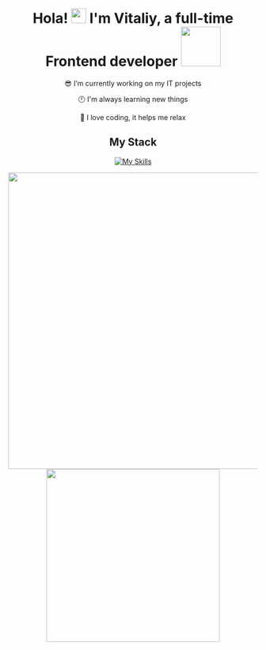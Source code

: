 
<div align="center" style="width: 100%;">


# <div>Hola! <img src="https://emojis.slackmojis.com/emojis/images/1531849430/4246/blob-sunglasses.gif?1531849430" width="30"/> I'm Vitaliy, a full-time Frontend developer <img src="https://media.giphy.com/media/WUlplcMpOCEmTGBtBW/giphy.gif" width="80">



😎 I’m currently working on my IT projects

🕛 I'm always learning new things  

🌲 I love coding, it helps me relax  
</div>  
  
## <div align="center" >My Stack</div>  





<div align="center">
  
[![My Skills](https://skillicons.dev/icons?i=html,css,scss,tailwind,bootstrap,js,ts,react,redux,next,jest,vite,webpack,gulp,figma,git,bun,npm,netlify,vercel,supabase,prisma,vscode,windows&)](https://skillicons.dev)

  <img src="http://github-readme-streak-stats.herokuapp.com?user=VitaliyLF&theme=transparent&hide_border=true" width="600px"  />
</div>

<div align="center">
  <img src="http://github-readme-stats.vercel.app/api/top-langs/?username=VitaliyLF&hide_progress=false" width="350px"  />
</div>


<!-- [![GitHub Streak](http://github-readme-streak-stats.herokuapp.com?user=VitaliyLF&theme=transparent&hide_border=true)](https://git.io/streak-stats) -->


 <!-- ![Top Langs](https://github-readme-stats.vercel.app/api/top-langs/?username=VitaliyLF&hide_progress=false) -->

</div>
